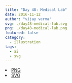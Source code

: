 ```yaml
---
title: "Day 48: Medical Lab"
date: 2016-11-12
author: "vijay verma"
svg: ./day48-medical-lab.svg
png: ./day48-medical-lab.png
featured: false
category:
  - illustration
tags:
  - ai
  - svg
---
```

<li><a href="./day48-medical-lab.png" download className="btn-png">PNG</a></li>
<li><a href="./day48-medical-lab.svg" download className="btn-svg">SVG</a></li>
